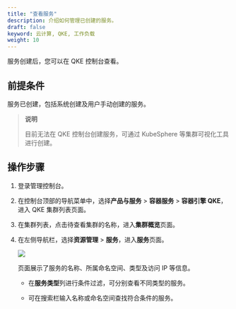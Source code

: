 ```yaml
---
title: "查看服务"
description: 介绍如何管理已创建的服务。
draft: false
keyword: 云计算, QKE, 工作负载
weight: 10
---
```


服务创建后，您可以在 QKE 控制台查看。

## 前提条件

服务已创建，包括系统创建及用户手动创建的服务。

> **说明**
>
> 目前无法在 QKE 控制台创建服务，可通过 KubeSphere 等集群可视化工具进行创建。

## 操作步骤

1. 登录管理控制台。

2. 在控制台顶部的导航菜单中，选择**产品与服务** > **容器服务** > **容器引擎 QKE**，进入 QKE 集群列表页面。

3. 在集群列表，点击待查看集群的名称，进入**集群概览**页面。

4. 在左侧导航栏，选择**资源管理** > **服务**，进入**服务**页面。

   ![](/container/qke_plus/_images/service_page.png)

   页面展示了服务的名称、所属命名空间、类型及访问 IP 等信息。

   - 在**服务类型**列进行条件过滤，可分别查看不同类型的服务。

   - 可在搜索栏输入名称或命名空间查找符合条件的服务。
   
